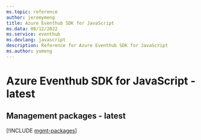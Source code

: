 ```yaml
---
ms.topic: reference
author: jeremymeng
title: Azure Eventhub SDK for JavaScript
ms.data: 08/12/2022
ms.service: eventhub
ms.devlang: javascript
description: Reference for Azure Eventhub SDK for JavaScript
ms.author: yumeng
---
```

# Azure Eventhub SDK for JavaScript - latest

## Management packages - latest
[!INCLUDE [mgmt-packages](eventhub-mgmt-index.md)]